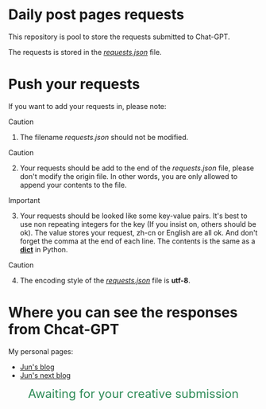 # Daily post pages requests

This repository is pool to store the requests submitted to Chat-GPT. 

The requests is stored in the [*requests.json*](https://github.com/June976/daily-post-pages-requests/blob/main/requests.json) file.

# Push your requests

If you want to add your requests in, please note:
> [!CAUTION]
> 1. The filename *requests.json* should not be modified.

> [!CAUTION]
> 2. Your requests should be add to the end of the *requests.json* file, please don't modify the origin file. In other words, you are only allowed to append your contents to the file. 

> [!IMPORTANT]
> 3. Your requests should be looked like some key-value pairs. It's best to use non repeating integers for the key (If you insist on, others should be ok). The value stores your request, zh-cn or English are all ok. And don't forget the comma at the end of each line. The contents is the same as a [**dict**](https://docs.python.org/3/library/stdtypes.html#dict) in Python. 

> [!CAUTION]
> 4. The encoding style of the [*requests.json*](https://github.com/June976/daily-post-pages-requests/blob/main/requests.json) file is **utf-8**.

# Where you can see the responses from Chcat-GPT

My personal pages:

- [Jun's blog](https://www.jun997.xyz/tags/Daily-sharing/)
- [Jun's next blog](https://next.jun997.xyz/tags/Daily-sharing/)



<font color=SeaGreen size=5><center>Awaiting for your creative submission</center></font>

